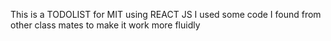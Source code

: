 This is a TODOLIST for MIT using REACT JS 
I used some code I found from other class mates to make it work more fluidly